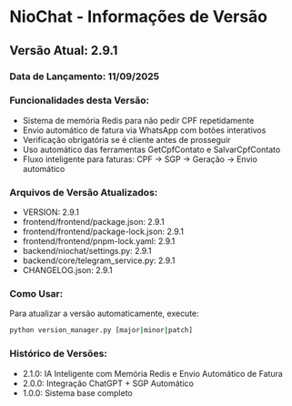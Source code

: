 # NioChat - Informações de Versão

## Versão Atual: 2.9.1

### Data de Lançamento: 11/09/2025

### Funcionalidades desta Versão:
- Sistema de memória Redis para não pedir CPF repetidamente
- Envio automático de fatura via WhatsApp com botões interativos
- Verificação obrigatória se é cliente antes de prosseguir
- Uso automático das ferramentas GetCpfContato e SalvarCpfContato
- Fluxo inteligente para faturas: CPF → SGP → Geração → Envio automático

### Arquivos de Versão Atualizados:
- VERSION: 2.9.1
- frontend/frontend/package.json: 2.9.1
- frontend/frontend/package-lock.json: 2.9.1
- frontend/frontend/pnpm-lock.yaml: 2.9.1
- backend/niochat/settings.py: 2.9.1
- backend/core/telegram_service.py: 2.9.1
- CHANGELOG.json: 2.9.1

### Como Usar:
Para atualizar a versão automaticamente, execute:
```bash
python version_manager.py [major|minor|patch]
```

### Histórico de Versões:
- 2.1.0: IA Inteligente com Memória Redis e Envio Automático de Fatura
- 2.0.0: Integração ChatGPT + SGP Automático
- 1.0.0: Sistema base completo
